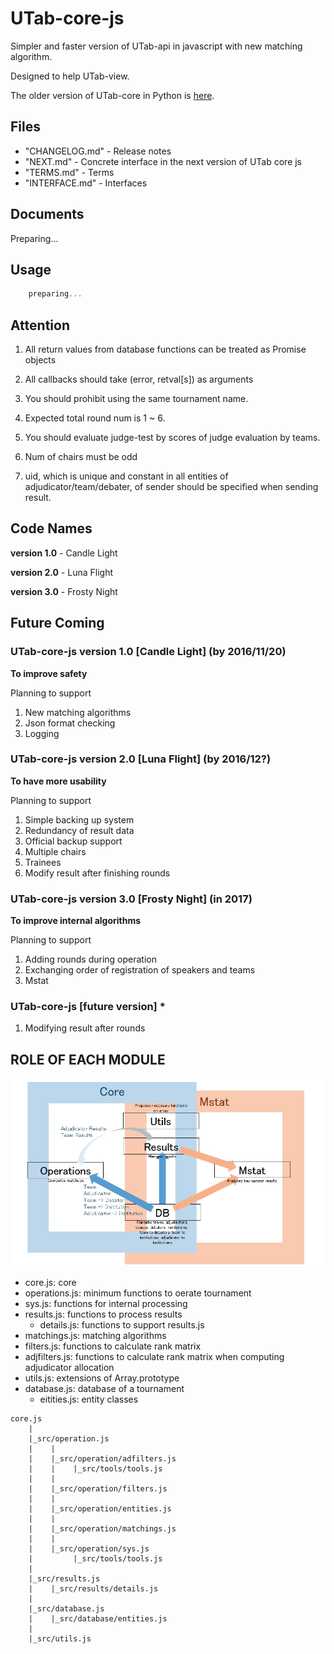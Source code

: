 # UTab-core-js

Simpler and faster version of UTab-api in javascript with new matching algorithm.

Designed to help UTab-view.

The older version of UTab-core in Python is [here](https://github.com/taulukointipalvelut/utab-api-server).

## Files

 + "CHANGELOG.md" - Release notes
 + "NEXT.md" - Concrete interface in the next version of UTab core js
 + "TERMS.md" - Terms
 + "INTERFACE.md" - Interfaces

## Documents

Preparing...

## Usage

```javascript
    preparing...
```

## Attention

1. All return values from database functions can be treated as Promise objects

1. All callbacks should take (error, retval[s]) as arguments

1. You should prohibit using the same tournament name.

1. Expected total round num is 1 ~ 6.

1. You should evaluate judge-test by scores of judge evaluation by teams.

1. Num of chairs must be odd

1. uid, which is unique and constant in all entities of adjudicator/team/debater,  of sender should be specified when sending result.

## Code Names

**version 1.0** - Candle Light

**version 2.0** - Luna Flight

**version 3.0** - Frosty Night

## Future Coming

### UTab-core-js version 1.0 [Candle Light] (by 2016/11/20)

**To improve safety**

Planning to support

1. New matching algorithms
1. Json format checking
1. Logging

### UTab-core-js version 2.0 [Luna Flight] (by 2016/12?)

**To have more usability**

Planning to support

1. Simple backing up system
1. Redundancy of result data
1. Official backup support
1. Multiple chairs
1. Trainees
1. Modify result after finishing rounds

### UTab-core-js version 3.0 [Frosty Night] (in 2017)

**To improve internal algorithms**

Planning to support

1. Adding rounds during operation
1. Exchanging order of registration of speakers and teams
1. Mstat

### UTab-core-js [future version] *

1. Modifying result after rounds

## ROLE OF EACH MODULE

![structure](structure.jpg "Module Relations")

 * core.js: core
 * operations.js: minimum functions to oerate tournament
 * sys.js: functions for internal processing
 * results.js: functions to process results
    * details.js: functions to support results.js
 * matchings.js: matching algorithms
 * filters.js: functions to calculate rank matrix
 * adjfilters.js: functions to calculate rank matrix when computing adjudicator allocation
 * utils.js: extensions of Array.prototype
 * database.js: database of a tournament
    * eitities.js: entity classes

```
core.js
    |
    |_src/operation.js
    |    |
    |    |_src/operation/adfilters.js
    |    |    |_src/tools/tools.js
    |    |
    |    |_src/operation/filters.js
    |    |
    |    |_src/operation/entities.js
    |    |
    |    |_src/operation/matchings.js
    |    |
    |    |_src/operation/sys.js
    |         |_src/tools/tools.js
    |
    |_src/results.js
    |    |_src/results/details.js
    |
    |_src/database.js
    |    |_src/database/entities.js
    |
    |_src/utils.js
```
